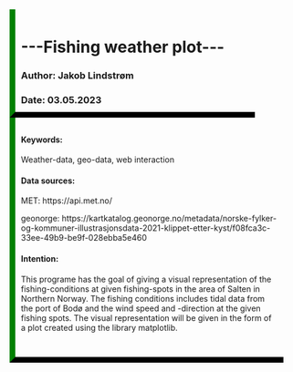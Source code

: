 <div style='width:400px; height:160px; border-bottom:10px black solid;border-left: 10px green solid;padding: 10px 10px 10px 10px;'>
    <h1> ---Fishing  weather plot---</h1>
    <h3> Author: Jakob Lindstrøm </h3>
    <h3> Date: 03.05.2023 </h3>
</div>

<div style='width:450px; height:400px; padding: 10px 10px 10px 10px;border-bottom:10px black solid;
            border-left: 10px green solid'>
    <div>
        <h4>Keywords:</h4>
        <p> Weather-data, geo-data, web interaction </p>
        <h4> Data sources:  </h4>
        <p> MET: https://api.met.no/ </p>
        <p> geonorge: https://kartkatalog.geonorge.no/metadata/norske-fylker-og-kommuner-illustrasjonsdata-2021-klippet-etter-kyst/f08fca3c-33ee-49b9-be9f-028ebba5e460 </p>
        <h4> Intention: </h4>
        <p> This programe has the goal of giving a visual representation of the fishing-conditions at given fishing-spots in the area of Salten in Northern Norway. The fishing conditions includes tidal data from the port of Bodø and the wind speed and -direction at the given fishing spots. The visual representation will be given in the form of a plot created using the library matplotlib.
    </div>
</div>